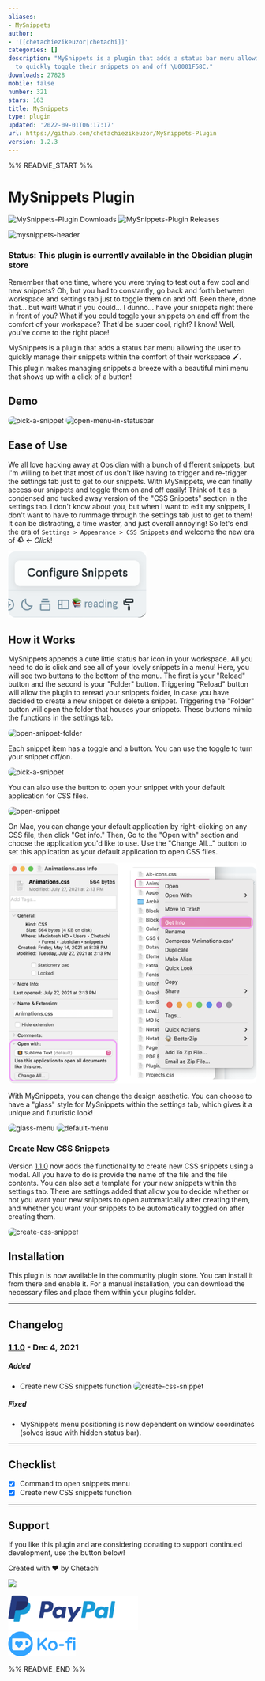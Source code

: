 ```yaml
---
aliases:
- MySnippets
author:
- '[[chetachiezikeuzor|chetachi]]'
categories: []
description: "MySnippets is a plugin that adds a status bar menu allowing the user
  to quickly toggle their snippets on and off \U0001F58C."
downloads: 27828
mobile: false
number: 321
stars: 163
title: MySnippets
type: plugin
updated: '2022-09-01T06:17:17'
url: https://github.com/chetachiezikeuzor/MySnippets-Plugin
version: 1.2.3
---
```


%% README_START %%

# MySnippets Plugin

![MySnippets-Plugin Downloads](https://img.shields.io/github/downloads/chetachiezikeuzor/MySnippets-Plugin/total.svg)
![MySnippets-Plugin Releases](https://img.shields.io/github/v/release/chetachiezikeuzor/MySnippets-Plugin)

<img alt="mysnippets-header" src="https://user-images.githubusercontent.com/79069364/144681107-0ff0aada-b8a7-4e0e-8e2d-945b0386ee2d.png">

### Status: This plugin is currently available in the Obsidian plugin store

Remember that one time, where you were trying to test out a few cool and new snippets? Oh, but you had to constantly, go back and forth between workspace and settings tab just to toggle them on and off. Been there, done that… but wait! What if you could… I dunno… have your snippets right there in front of you? What if you could toggle your snippets on and off from the comfort of your workspace? That'd be super cool, right? I know! Well, you've come to the right place!

MySnippets is a plugin that adds a status bar menu allowing the user to quickly manage their snippets within the comfort of their workspace 🖌. This plugin makes managing snippets a breeze with a beautiful mini menu that shows up with a click of a button!

## Demo

<img src="https://user-images.githubusercontent.com/79069364/144683712-42da2acf-97f5-4987-9e9d-65b49560b9ec.gif" alt="pick-a-snippet" style="box-shadow: 0 2px 8px 0 var(--background-modifier-border); border-radius: 8px;">

<img src="https://user-images.githubusercontent.com/79069364/144683686-b8cfd625-e864-489d-8d0b-2fc36b7bd260.gif" alt="open-menu-in-statusbar" style="box-shadow: 0 2px 8px 0 var(--background-modifier-border); border-radius: 8px;">

## Ease of Use

We all love hacking away at Obsidian with a bunch of different snippets, but I'm willing to bet that most of us don't like having to trigger and re-trigger the settings tab just to get to our snippets. With MySnippets, we can finally access our snippets and toggle them on and off easily! Think of it as a condensed and tucked away version of the "CSS Snippets" section in the settings tab. I don't know about you, but when I want to edit my snippets, I don't want to have to rummage through the settings tab just to get to them! It can be distracting, a time waster, and just overall annoying! So let's end the era of `Settings > Appearance > CSS Snippets` and welcome the new era of <svg xmlns="http://www.w3.org/2000/svg" viewBox="0 0 24 24" stroke-width="0" stroke-linecap="round" stroke-linejoin="round" height="1em" width="1em"><path d="M5.764 8l-.295-.73a1 1 0 0 1 .553-1.302l9.272-3.746a1 1 0 0 1 1.301.552l5.62 13.908a1 1 0 0 1-.553 1.302L12.39 21.73a1 1 0 0 1-1.302-.553L11 20.96V21H7a1 1 0 0 1-1-1v-.27l-3.35-1.353a1 1 0 0 1-.552-1.302L5.764 8zM8 19h2.209L8 13.533V19zm-2-6.244l-1.673 4.141L6 17.608v-4.852zm1.698-5.309l4.87 12.054l7.418-2.997l-4.87-12.053l-7.418 2.996zm2.978 2.033a1 1 0 1 1-.749-1.855a1 1 0 0 1 .75 1.855z" fill="currentColor"/></svg> ← _Click_!

<img src="https://raw.githubusercontent.com/chetachiezikeuzor/MySnippets-Plugin/master/assets/configureSnippets.png" width="280px">

## How it Works

MySnippets appends a cute little status bar icon in your workspace. All you need to do is click and see all of your lovely snippets in a menu! Here, you will see two buttons to the bottom of the menu. The first is your "Reload" button and the second is your "Folder" button. Triggering "Reload" button will allow the plugin to reread your snippets folder, in case you have decided to create a new snippet or delete a snippet. Triggering the "Folder" button will open the folder that houses your snippets. These buttons mimic the functions in the settings tab.

<img src="https://user-images.githubusercontent.com/79069364/144683689-e125c321-8757-4afd-956a-4227b55363bf.gif" alt="open-snippet-folder" style="box-shadow: 0 2px 8px 0 var(--background-modifier-border); border-radius: 8px;">

Each snippet item has a toggle and a button. You can use the toggle to turn your snippet off/on.

<img src="https://user-images.githubusercontent.com/79069364/144683712-42da2acf-97f5-4987-9e9d-65b49560b9ec.gif" alt="pick-a-snippet" style="box-shadow: 0 2px 8px 0 var(--background-modifier-border); border-radius: 8px;">

You can also use the button to open your snippet with your default application for CSS files.

<img src="https://user-images.githubusercontent.com/79069364/144683696-b8c29740-94e4-48b0-b865-b2f9f6fffd61.gif" alt="open-snippet" style="box-shadow: 0 2px 8px 0 var(--background-modifier-border); border-radius: 8px;">

On Mac, you can change your default application by right-clicking on any CSS file, then click "Get info." Then, Go to the "Open with" section and choose the application you'd like to use. Use the "Change All..." button to set this application as your default application to open CSS files.

<img src="https://raw.githubusercontent.com/chetachiezikeuzor/MySnippets-Plugin/master/assets/defaultApp.png" style="box-shadow: 0 2px 8px 0 var(--background-modifier-border); border-radius: 8px;">

With MySnippets, you can change the design aesthetic. You can choose to have a "glass" style for MySnippets within the settings tab, which gives it a unique and futuristic look!

<img src="https://user-images.githubusercontent.com/79069364/144682628-d38979c2-c0d1-4709-8ecb-d9ab72c2cb77.png" alt="glass-menu" style="box-shadow: 0 2px 8px 0 var(--background-modifier-border); border-radius: 8px;">

<img src="https://user-images.githubusercontent.com/79069364/144682602-d31beed0-ed0e-4194-a71f-faa6a05dc945.png" alt="default-menu" style="box-shadow: 0 2px 8px 0 var(--background-modifier-border); border-radius: 8px;">

### Create New CSS Snippets

Version [1.1.0](https://github.com/chetachiezikeuzor/MySnippets-Plugin/releases/tag/1.1.0) now adds the functionality to create new CSS snippets using a modal. All you have to do is provide the name of the file and the file contents. You can also set a template for your new snippets within the settings tab. There are settings added that allow you to decide whether or not you want your new snippets to open automatically after creating them, and whether you want your snippets to be automatically toggled on after creating them.

<img alt="create-css-snippet" src="https://user-images.githubusercontent.com/79069364/144666473-1d1b40d1-9336-48b8-9de6-d2ddca651f1b.gif" style="box-shadow: 0 2px 8px 0 var(--background-modifier-border); border-radius: 8px;">

## Installation

This plugin is now available in the community plugin store. You can install it from there and enable it. For a manual installation, you can download the necessary files and place them within your plugins folder.

---

## Changelog

### [1.1.0](https://github.com/chetachiezikeuzor/MySnippets-Plugin/releases/tag/1.1.0) - Dec 4, 2021

##### Added

- Create new CSS snippets function
  <img alt="create-css-snippet" src="https://user-images.githubusercontent.com/79069364/144666473-1d1b40d1-9336-48b8-9de6-d2ddca651f1b.gif" style="box-shadow: 0 2px 8px 0 var(--background-modifier-border); border-radius: 8px;">

##### Fixed

- MySnippets menu positioning is now dependent on window coordinates (solves issue with hidden status bar).

---

## Checklist

- [x] Command to open snippets menu
- [x] Create new CSS snippets function

---

## Support

If you like this plugin and are considering donating to support continued development, use the button below!

Created with ❤️ by Chetachi

<a href="https://www.buymeacoffee.com/chetachi"><img src="https://img.buymeacoffee.com/button-api/?text=Buy me a coffee&amp;emoji=&amp;slug=chetachi&amp;button_colour=e3e7ef&amp;font_colour=262626&amp;font_family=Poppins&amp;outline_colour=262626&amp;coffee_colour=ff0000"></a>

<a href="https://paypal.me/chelseaezikeuzor">
<img src="https://raw.githubusercontent.com/chetachiezikeuzor/MySnippets-Plugin/master/assets/paypal.svg" height="70"></a>
<br/>
<a href="https://ko-fi.com/chetachi">
<img src="https://raw.githubusercontent.com/chetachiezikeuzor/MySnippets-Plugin/master/assets/kofi_color.svg" height="50"></a>


%% README_END %%
